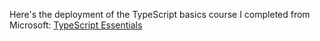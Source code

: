 Here's the deployment of the TypeScript basics course I completed from Microsoft: [TypeScript Essentials](https://franticmario.github.io/typescript-essentials/learnts)
